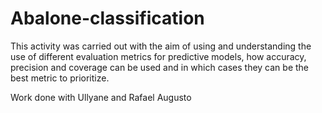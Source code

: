 # Abalone-classification

This activity was carried out with the aim of using and understanding the use of different evaluation metrics for predictive models, how accuracy, precision and coverage can be used and in which cases they can be the best metric to prioritize.

Work done with Ullyane and Rafael Augusto
